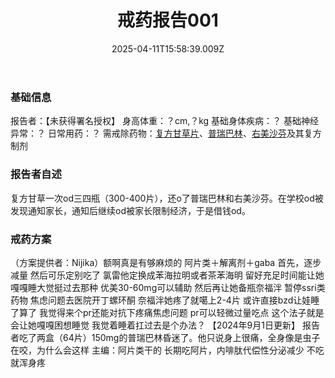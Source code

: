﻿---
title: 戒药报告001
description: 
published: true
date: 2025-04-11T15:58:39.009Z
tags: 
editor: markdown
dateCreated: 2025-04-11T15:58:34.573Z
---

### 基础信息
报告者：【未获得署名授权】
身高体重：？cm,？kg
基础身体疾病：？
基础神经异常：？
日常用药：？
需戒除药物：[复方甘草片](https://overspeed-wiki.github.io/%E5%A4%8D%E6%96%B9%E7%B3%BB%E5%88%97/#%E5%A4%8D%E6%96%B9%E7%94%98%E8%8D%89)、[普瑞巴林](https://overspeed-wiki.github.io/PR80/)、[右美沙芬](https://overspeed-wiki.github.io/DXM/)及其复方制剂

### 报告者自述
复方甘草一次od三四瓶（300-400片），还o了普瑞巴林和右美沙芬。在学校od被发现通知家长，通知后继续od被家长限制经济，于是借钱od。
### 戒药方案
（方案提供者：Nijika）额啊真是有够麻烦的 阿片类＋解离剂＋gaba 首先，逐步减量 然后可乐定别吃了 氯雷他定换成苯海拉明或者茶苯海明 留好充足时间能让她嘎嘎睡大觉挺过去那种 优美30-60mg可以辅助 然后再让她备瓶奈福泮 暂停ssri类药物 焦虑问题去医院开丁螺环酮 奈福泮她疼了就噶上2-4片 或许直接bzd让娃睡了算了 我觉得来个pr还能对抗下疼痛焦虑问题 pr可以轻微过量吃点 这个法子就是会让她嘎嘎困想睡觉 我觉着睡着扛过去是个办法？
【2024年9月1日更新】
报告者吃了两盒（64片）150mg的普瑞巴林昏迷了。他只说身上很痛，全身像是虫子在咬，为什么会这样
主编：阿片类干的 长期吃阿片，内啡肽代偿性分泌减少 不吃就浑身疼
